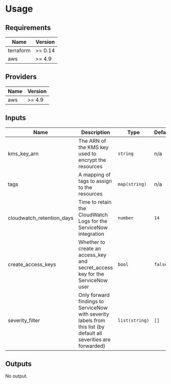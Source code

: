 # Usage
<!-- BEGIN_TF_DOCS -->
## Requirements

| Name | Version |
|------|---------|
| terraform | >= 0.14 |
| aws | >= 4.9 |

## Providers

| Name | Version |
|------|---------|
| aws | >= 4.9 |

## Inputs

| Name                        | Description                                                                                                       | Type           | Default | Required |
|-----------------------------|-------------------------------------------------------------------------------------------------------------------|----------------|--------|:--------:|
| kms\_key\_arn               | The ARN of the KMS key used to encrypt the resources                                                              | `string`       | n/a    | yes |
| tags                        | A mapping of tags to assign to the resources                                                                      | `map(string)`  | n/a    | yes |
| cloudwatch\_retention\_days | Time to retain the CloudWatch Logs for the ServiceNow integration                                                 | `number`       | `14`   | no |
| create\_access\_keys        | Whether to create an access\_key and secret\_access key for the ServiceNow user                                   | `bool`         | `false` | no |
| severity\_filter            | Only forward findings to ServiceNow with severity labels from this list (by default all severities are forwarded) | `list(string)` | `[]`   | no |

## Outputs

No output.

<!-- END_TF_DOCS -->
